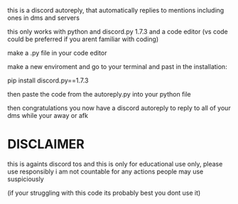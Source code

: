 this is a discord autoreply, that automatically replies to mentions including ones in dms and servers

this only works with python and discord.py 1.7.3 and a code editor (vs code could be preferred if you arent familiar with coding)

make a .py file in your code editor

make a new enviroment and go to your terminal and past in the installation:

pip install discord.py==1.7.3

then paste the code from the autoreply.py into your python file

then congratulations you now have a discord autoreply to reply to all of your dms while your away or afk

# DISCLAIMER
this is againts discord tos and this is only for educational use only, please use responsibly
i am not countable for any actions people may use suspiciously

(if your struggling with this code its probably best you dont use it)
